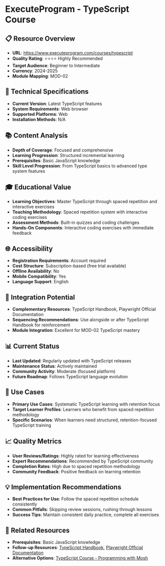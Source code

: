 # ExecuteProgram - TypeScript Course

## 📋 Resource Overview
- **URL**: https://www.executeprogram.com/courses/typescript
- **Quality Rating**: ⭐⭐⭐⭐ Highly Recommended
- **Target Audience**: Beginner to Intermediate
- **Currency**: 2024-2025
- **Module Mapping**: MOD-02

## 🔧 Technical Specifications
- **Current Version**: Latest TypeScript features
- **System Requirements**: Web browser
- **Supported Platforms**: Web
- **Installation Methods**: N/A

## 📚 Content Analysis
- **Depth of Coverage**: Focused and comprehensive
- **Learning Progression**: Structured incremental learning
- **Prerequisites**: Basic JavaScript knowledge
- **Skill Level Progression**: From TypeScript basics to advanced type system features

## 🎓 Educational Value
- **Learning Objectives**: Master TypeScript through spaced repetition and interactive exercises
- **Teaching Methodology**: Spaced repetition system with interactive coding exercises
- **Assessment Methods**: Built-in quizzes and coding challenges
- **Hands-On Components**: Interactive coding exercises with immediate feedback

## 🌐 Accessibility
- **Registration Requirements**: Account required
- **Cost Structure**: Subscription-based (free trial available)
- **Offline Availability**: No
- **Mobile Compatibility**: Yes
- **Language Support**: English

## 🔗 Integration Potential
- **Complementary Resources**: TypeScript Handbook, Playwright Official Documentation
- **Sequencing Recommendations**: Use alongside or after TypeScript Handbook for reinforcement
- **Module Integration**: Excellent for MOD-02 TypeScript mastery

## 📊 Current Status
- **Last Updated**: Regularly updated with TypeScript releases
- **Maintenance Status**: Actively maintained
- **Community Activity**: Moderate (focused platform)
- **Future Roadmap**: Follows TypeScript language evolution

## 🎯 Use Cases
- **Primary Use Cases**: Systematic TypeScript learning with retention focus
- **Target Learner Profiles**: Learners who benefit from spaced repetition methodology
- **Specific Scenarios**: When learners need structured, retention-focused TypeScript training

## 📈 Quality Metrics
- **User Reviews/Ratings**: Highly rated for learning effectiveness
- **Expert Recommendations**: Recommended by TypeScript community
- **Completion Rates**: High due to spaced repetition methodology
- **Community Feedback**: Positive feedback on learning retention

## 💡 Implementation Recommendations
- **Best Practices for Use**: Follow the spaced repetition schedule consistently
- **Common Pitfalls**: Skipping review sessions, rushing through lessons
- **Success Tips**: Maintain consistent daily practice, complete all exercises

## 🔄 Related Resources
- **Prerequisites**: Basic JavaScript knowledge
- **Follow-up Resources**: [TypeScript Handbook](../01-official-documentation/typescript-handbook.md), [Playwright Official Documentation](../01-official-documentation/playwright-official-documentation.md)
- **Alternative Options**: [TypeScript Course - Programming with Mosh](../03-video-resources/typescript-course-mosh.md)